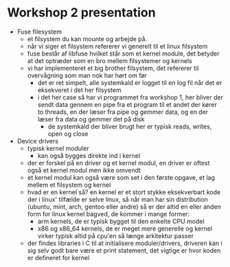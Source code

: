 # Workshop 2 presentation
*   Fuse filesystem
    *   et filsystem du kan mounte og arbejde på.
    *   når vi siger et filsystem refererer vi generelt til et linux filsystem
    *   fuse består af libfuse hvilket står som et kernel module, det betyder at det optræder som en bro mellem filsystemer og kernels
    *   vi har implementeret et big brother filsystem, det refererer til overvågning som man nok har hørt om før
        *   det er ret simpelt, alle systemkald er logget til en log fil når det er eksekveret i det her filsystem
        *   i det her case så har vi programmet fra workshop 1, her bliver der sendt data gennem en pipe fra et program til et andet der kører to threads, en der læser fra pipe og gemmer data, og en der læser fra data og gemmer det på disk
            *   de systemkald der bliver brugt her er typisk reads, writes, open og close
*   Device drivers
    *   typisk kernel moduler
        *   kan også bygges direkte ind i kernel
    *   der er forskel på en driver og et kernel modul, en driver er oftest også et kernel modul men ikke omvendt
    *   et kernel modul kan også være som set i den første opgave, et lag mellem et filsystem og kernel
    *   hvad er en kernel så? en kernel er et stort stykke eksekverbart kode der i linux' tilfælde er selve linux, så når man har sin distribution (ubuntu, mint, arch, gentoo eller andre) så er der altid en eller anden form for linux kernel bagved, de kommer i mange former:
        *   arm kernels, de er typisk bygget til den enkelte CPU model
        *   x86 og x86_64 kernels, de er meget mere generelle og kernel virker typisk altid på cpu'en så længe arkitektur passer
    *   der findes libraries i C til at initialisere moduler/drivers, driveren kan i sig selv godt bare være et print statement, det vigtige er hvor koden er defineret for kernel